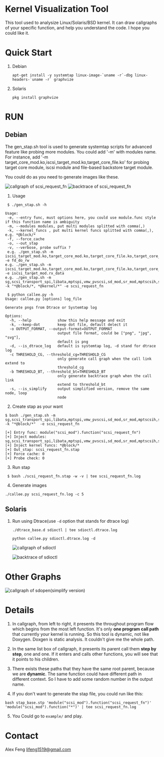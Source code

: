 Kernel Visualization Tool
=========================
This tool used to analysize Linux/Solaris/BSD kernel.
It can draw callgraphs of your specific function, and help you understand the code.
I hope you could like it.

Quick Start
===========
1. Debian

	```
	apt-get install -y systemtap linux-image-`uname -r`-dbg linux-headers-`uname -r` graphvize
	```

2. Solaris

	```
	pkg install graphvize
	```

RUN
=======
Debian
------
The gen_stap.sh tool is used to generate systemtap scripts for advanced feature like probing more modules.
You could add '-m' with modules name.
For instance, add '-m target_core_mod.ko,iscsi_target_mod.ko,target_core_file.ko' for probing target core module, iscsi module and file-based backstore target module.

You could do as you need to generate images like these.

![callgraph of scsi_request_fn](/examples/images/scsi_request_fn.cg.png)
![backtrace of scsi_request_fn](/examples/images/scsi_request_fn.bt.png)

1. Usage

```
 $ ./gen_stap.sh -h

Usage:
 -e, --entry func, must options here, you could use module.func style if this function name is ambiguity
 -m, --modules modules, put multi modules splitted with comma(,)
 -k, --kernel_funcs , put multi kernel funcs splitted with comma(,), e.g. *@block/*
 -f, --force_cache
 -o, --out_stap
 -v, --verbose, probe suffix ?
 e.g. ./gen_stap.sh -m iscsi_target_mod.ko,target_core_mod.ko,target_core_file.ko,target_core_pscsi.ko -e fd_do_rw
e.g. ./gen_stap.sh -m iscsi_target_mod.ko,target_core_mod.ko,target_core_file.ko,target_core_pscsi.ko -e iscsi_target_mod.rx_data
e.g. ./gen_stap.sh -m sg,scsi_transport_spi,libata,mptspi,vmw_pvscsi,sd_mod,sr_mod,mptscsih,scsi_mod,scsi_debug -k "*@block/*, *@kernel/*" -e scsi_request_fn

```

```
 $ python callee.py -h
Usage: callee.py [options] log_file

Generate pngs from Dtrace or Systemtap log

Options:
  -h, --help            show this help message and exit
  -k, --keep-dot        keep dot file, default delect it
  -o OUTPUT_FORMAT, --output-format=OUTPUT_FORMAT
                        output file format, could be ["png", "jpg", "svg"],
                        default is png
  -d, --is_dtrace_log   default is systemtap log, -d stand for dtrace log
  -c THRESHOLD_CG, --threshold_cg=THRESHOLD_CG
                        only generate call graph when the call link extend to
                        threshold_cg
  -b THRESHOLD_BT, --threshold_bt=THRESHOLD_BT
                        only generate backtrace graph when the call link
                        extend to threshold_bt
  -s, --is_simplify     output simplified version, remove the same node, loop
                        node
```

2. Create stap as your want

```
$ bash ./gen_stap.sh -m sg,scsi_transport_spi,libata,mptspi,vmw_pvscsi,sd_mod,sr_mod,mptscsih,scsi_mod,scsi_debug -k "*@block/*"  -e scsi_request_fn

[+] Entry func: module("scsi_mod").function("scsi_request_fn")
[+] Inject modules: sg,scsi_transport_spi,libata,mptspi,vmw_pvscsi,sd_mod,sr_mod,mptscsih,scsi_mod,scsi_debug
[+] Inject kernel funcs: *@block/*
[+] Out_stap: scsi_request_fn.stap
[+] Force cache: 0
[+] Probe check: 0

```

3. Run stap

```
 $ bash ./scsi_request_fn.stap -w -v | tee scsi_request_fn.log
```

4. Generate images

```
./callee.py scsi_request_fn.log -c 5
```


Solaris
-------
1. Run using Dtrace(use `-d` option that stands for dtrace log)

	```
	./dtrace_base.d sdioctl | tee sdioctl.dtrace.log
	```

	```
	python callee.py sdioctl.dtrace.log -d
	```

	![callgraph of sdioctl](/examples/images/sdioctl.cg.png)

	![backtrace of sdioctl](/examples/images/sdioctl.bt.png)

Other Graphs
============
![callgraph of sdopen(simplify version)](/examples/images/sdopen.simplify.cg.png)


Details
=======
1. In callgraph, from left to right, it presents the throughout program flow which begins from the most left function. It's only **one program call path** that currently your kernel is running. So this tool is dynamic, not like Doxygen. Doxgen is static analysis. It couldn't give me the whole path.

2. In the same list box of callgraph, it presents its parent call them **step by step**, one and one. If it enters and calls other functions, you will
see that it points to his children.

3. There exists these paths that they have the same root parent, because we are **dynamic**. The same function could have different path in different context. So I have to add some random number in the output name.


4. If you don't want to generate the stap file, you could run like this:

```
bash stap_base.stp 'module("scsi_mod").function("scsi_request_fn")' 'module("scsi_mod").function("*")' | tee scsi_request_fn.log
```

5. You Could go to `example/` and play.

Contact
=======
Alex Feng
lifeng1519@gmail.com

